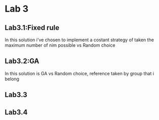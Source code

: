 # Lab 3
## Lab3.1:Fixed rule
In this solution i've chosen to implement a costant strategy of taken the maximum number of nim possible vs Random choice 
## Lab3.2:GA
In this solution is GA vs Random choice, reference taken by group that i belong
## Lab3.3
## Lab3.4
